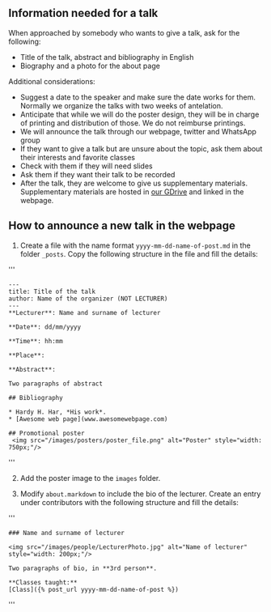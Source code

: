 ## Information needed for a talk

When approached by somebody who wants to give a talk, ask for the following:

* Title of the talk, abstract and bibliography in English
* Biography and a photo for the about page

Additional considerations:

* Suggest a date to the speaker and make sure the date works for them. Normally we organize the talks with two weeks of antelation.
* Anticipate that while we will do the poster design, they will be in charge of printing and distribution of those. We do not reimburse printings.
* We will announce the talk through our webpage, twitter and WhatsApp group
* If they want to give a talk but are unsure about the topic, ask them about their interests and favorite classes
* Check with them if they will need slides
* Ask them if they want their talk to be recorded
* After the talk, they are welcome to give us supplementary materials. Supplementary materials are hosted in [our GDrive](https://drive.google.com/drive/u/0/folders/0ByOY0ltwG6s-b3hmLVd2TXgwdkk) and linked in the webpage.

## How to announce a new talk in the webpage

1. Create a file with the name format `yyyy-mm-dd-name-of-post.md` in the folder `_posts`. Copy the following structure in the file and fill the details:

'''

	---
	title: Title of the talk
	author: Name of the organizer (NOT LECTURER)
	---
	**Lecturer**: Name and surname of lecturer

	**Date**: dd/mm/yyyy

	**Time**: hh:mm

	**Place**: 

	**Abstract**:

	Two paragraphs of abstract

	## Bibliography

	* Hardy H. Har, *His work*.
	* [Awesome web page](www.awesomewebpage.com)

	## Promotional poster
	 <img src="/images/posters/poster_file.png" alt="Poster" style="width: 750px;"/>

'''

2. Add the poster image to the `images` folder.

3. Modify `about.markdown` to include the bio of the lecturer. Create an entry under contributors with the following structure and fill the details:

'''

	### Name and surname of lecturer

	<img src="/images/people/LecturerPhoto.jpg" alt="Name of lecturer" style="width: 200px;"/>

	Two paragraphs of bio, in **3rd person**.

	**Classes taught:**
	[Class]({% post_url yyyy-mm-dd-name-of-post %})

'''

